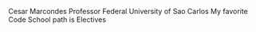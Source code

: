 Cesar Marcondes
Professor
Federal University of Sao Carlos
My favorite Code School path is Electives
